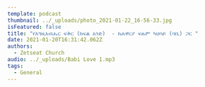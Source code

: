 ```yaml
---
template: podcast
thumbnail: ../_uploads/photo_2021-01-22_16-56-33.jpg
isFeatured: false
title: "የእግዚአብሔር ፍቅር (ክፍል አንድ)  - ከሐዋርያ ፍጹም ካህሳይ (ባቢ) ጋር "
date: 2021-01-20T16:31:42.062Z
authors:
  - Zetseat Church
audio: ../_uploads/Babi Love 1.mp3
tags:
  - General
---
```

